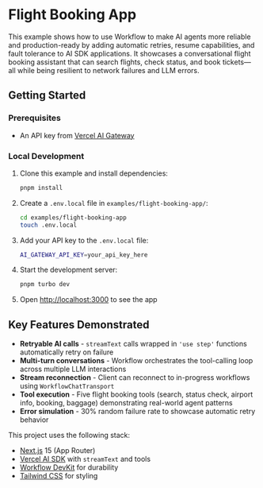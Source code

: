 # Flight Booking App

This example shows how to use Workflow to make AI agents more reliable and production-ready by adding automatic retries, resume capabilities, and fault tolerance to AI SDK applications. It showcases a conversational flight booking assistant that can search flights, check status, and book tickets—all while being resilient to network failures and LLM errors.

## Getting Started

### Prerequisites

- An API key from [Vercel AI Gateway](https://vercel.com/d?to=%2F%5Bteam%5D%2F%7E%2Fai&title=Go+to+AI+Gateway)

### Local Development

1. Clone this example and install dependencies:

   ```bash
   pnpm install
   ```

2. Create a `.env.local` file in `examples/flight-booking-app/`:

   ```bash
   cd examples/flight-booking-app
   touch .env.local
   ```

3. Add your API key to the `.env.local` file:

   ```bash
   AI_GATEWAY_API_KEY=your_api_key_here
   ```

4. Start the development server:

   ```bash
   pnpm turbo dev
   ```

5. Open [http://localhost:3000](http://localhost:3000) to see the app

## Key Features Demonstrated

- **Retryable AI calls** - `streamText` calls wrapped in `'use step'` functions automatically retry on failure
- **Multi-turn conversations** - Workflow orchestrates the tool-calling loop across multiple LLM interactions
- **Stream reconnection** - Client can reconnect to in-progress workflows using `WorkflowChatTransport`
- **Tool execution** - Five flight booking tools (search, status check, airport info, booking, baggage) demonstrating real-world agent patterns
- **Error simulation** - 30% random failure rate to showcase automatic retry behavior

This project uses the following stack:

- [Next.js](https://nextjs.org) 15 (App Router)
- [Vercel AI SDK](https://sdk.vercel.ai/docs) with `streamText` and tools
- [Workflow DevKit](https://useworkflow.dev) for durability
- [Tailwind CSS](https://tailwindcss.com) for styling

